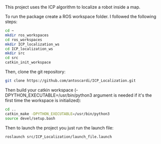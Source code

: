 This project uses the ICP algorithm to localize a robot inside a map.

To run the package create a ROS workspace folder.
I followed the following steps:
```sh
cd ~
mkdir ros_workspaces
cd ros_workspaces
mkdir ICP_localization_ws
cd ICP_localization_ws
mkdir src
cd src
catkin_init_workspace
```
Then, clone the git repository:
```sh
git clone https://github.com/antoscardi/ICP_Localization.git
```

Then build your catkin workspace (-DPYTHON_EXECUTABLE=/usr/bin/python3 argument is needed if it's the first time the workspace is initialized):
```sh
cd ..
catkin_make -DPYTHON_EXECUTABLE=/usr/bin/python3
source devel/setup.bash
```

Then to launch the project you just run the launch file:
```sh
roslaunch src/ICP_Localization/launch_file.launch
```